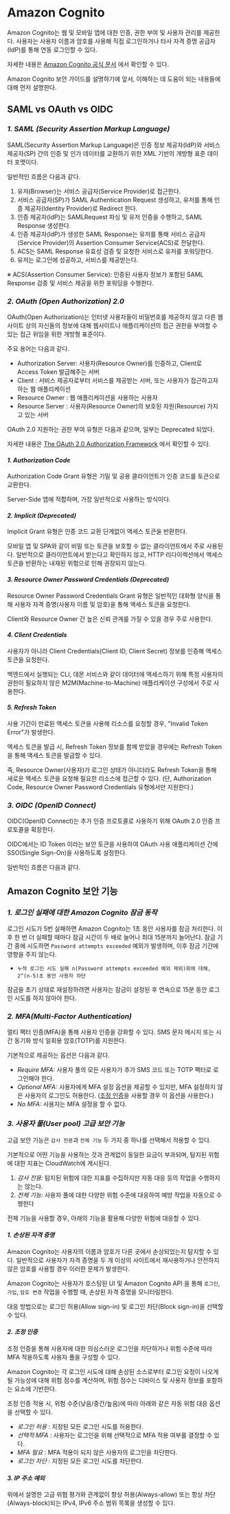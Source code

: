 # Amazon Cognito

Amazon Cognito는 웹 및 모바일 앱에 대한 인증, 권한 부여 및 사용자 관리를 제공한다. 
사용자는 사용자 이름과 암호를 사용해 직접 로그인하거나 타사 자격 증명 공급자(IdP)를 통해 연동 로그인할 수 있다.

자세한 내용은 [Amazon Cognito 공식 문서](https://docs.aws.amazon.com/ko_kr/cognito/latest/developerguide/what-is-amazon-cognito.html) 에서 확인할 수 있다.

Amazon Cognito 보안 가이드를 설명하기에 앞서, 이해하는 데 도움이 되는 내용들에 대해 먼저 설명한다.


## SAML vs OAuth vs OIDC

### *1. SAML (Security Assertion Markup Language)*

SAML(Security Assertion Markup Language)은 인증 정보 제공자(IdP)와 서비스 제공자(SP) 간의 인증 및 인가 데이터를 교환하기 위한 XML 기반의 개방형 표준 데이터 포맷이다.

일반적인 흐름은 다음과 같다.

1. 유저(Browser)는 서비스 공급자(Service Provider)로 접근한다.
2. 서비스 공급자(SP)가 SAML Authentication Request 생성하고, 유저를 통해 인증 제공자(Identity Provider)로 Redirect 한다.
3. 인증 제공자(IdP)는 SAMLRequest 파싱 및 유저 인증을 수행하고, SAML Response 생성한다.
4. 인증 제공자(IdP)가 생성한 SAML Response는 유저를 통해 서비스 공급자(Service Provider)의 Assertion Consumer Service(ACS)로 전달한다.
5. ACS는 SAML Response 유효성 검증 및 요청한 서비스로 유저를 포워딩한다.
6. 유저는 로그인에 성공하고, 서비스를 제공받는다.

※ ACS(Assertion Consumer Service): 인증된 사용자 정보가 포함된 SAML Response 검증 및 서비스 제공을 위한 포워딩을 수행한다.


### *2. OAuth (Open Authorization) 2.0*

OAuth(Open Authorization)는 인터넷 사용자들이 비밀번호를 제공하지 않고 다른 웹사이트 상의 자신들의 정보에 대해 웹사이트나 애플리케이션의 접근 권한을 부여할 수 있는 접근 위임을 위한 개방형 표준이다.

주요 용어는 다음과 같다.

* Authorization Server: 사용자(Resource Owner)를 인증하고, Client로 Access Token 발급해주는 서버
* Client : 서비스 제공자로부터 서비스를 제공받는 서버, 또는 사용자가 접근하고자 하는 웹 애플리케이션
* Resource Owner : 웹 애플리케이션을 사용하는 사용자
* Resource Server : 사용자(Resource Owner)의 보호된 자원(Resource) 가지고 있는 서버


OAuth 2.0 지원하는 권한 부여 유형은 다음과 같으며, 일부는 Deprecated 되었다.

자세한 내용은 [The OAuth 2.0 Authorization Framework](https://datatracker.ietf.org/doc/html/rfc6749) 에서 확인할 수 있다.

#### ***1. Authorization Code***

Authorization Code Grant 유형은 기밀 및 공용 클라이언트가 인증 코드를 토큰으로 교환한다. 

Server-Side 앱에 적합하며, 가장 일반적으로 사용하는 방식이다.  


#### ***2. Implicit (Deprecated)***

Implicit Grant 유형은 인증 코드 교환 단계없이 액세스 토큰을 반환한다.

모바일 앱 및 SPA와 같이 비밀 또는 토큰을 보호할 수 없는 클라이언트에서 주로 사용된다. 
일반적으로 클라이언트에서 받는다고 확인하지 않고, HTTP 리다이렉션에서 액세스 토큰을 반환하는 내재된 위험으로 인해 권장되지 않는다.


#### ***3. Resource Owner Password Credentials (Deprecated)***

Resource Owner Password Credentials Grant 유형은 일반적인 대화형 양식을 통해 사용자 자격 증명(사용자 이름 및 암호)을 통해 액세스 토큰을 요청한다.

Client와 Resource Owner 간 높은 신뢰 관계를 가질 수 있을 경우 주로 사용한다.  


#### ***4. Client Credentials***

사용자가 아니라 Client Credentials(Client ID, Client Secret) 정보를 인증해 액세스 토큰을 요청한다.

백엔드에서 실행되는 CLI, 데몬 서비스와 같이 데이터에 액세스하기 위해 특정 사용자의 권한이 필요하지 않은 M2M(Machine-to-Machine) 애플리케이션 구성에서 주로 사용한다.


#### ***5. Refresh Token***

사용 기간이 만료된 액세스 토큰을 사용해 리소스를 요청할 경우, "Invalid Token Error"가 발생한다.

액세스 토큰을 발급 시, Refresh Token 정보를 함께 받았을 경우에는 Refresh Token을 통해 액세스 토큰을 발급할 수 있다.

즉, Resource Owner(사용자)가 로그인 상태가 아니더라도 Refresh Token을 통해 새로운 액세스 토큰을 요청해 필요한 리소스에 접근할 수 있다.
(단, Authorization Code, Resource Owner Password Credentials 유형에서만 지원한다.)


### *3. OIDC (OpenID Connect)*

OIDC(OpenID Connect)는 추가 인증 프로토콜로 사용하기 위해 OAuth 2.0 인증 프로토콜을 확장한다.

OIDC에서는 ID Token 이라는 보안 토큰을 사용하여 OAuth 사용 애플리케이션 간에 SSO(Single Sign-On)을 사용하도록 설정한다.

일반적인 흐름은 다음과 같다.


## Amazon Cognito 보안 기능

### *1. 로그인 실패에 대한 Amazon Cognito 잠금 동작*

로그인 시도가 5번 실패하면 Amazon Cognito는 1초 동안 사용자를 잠금 처리한다. 이후 한 번 더 실패할 때마다 잠금 시간이 두 배로 늘어나 최대 15분까지 늘어난다.
잠금 기간 중에 시도하면 `Password attempts exceeded` 예외가 발생하며, 이후 잠금 기간에 영향을 주지 않는다.

* `누적 로그인 시도 실패 n(Password attempts exceeded 예외 제외)회에 대해, 2^(n-5)초 동안 사용자 차단`

잠금을 초기 상태로 재설정하려면 사용자는 잠금이 설정된 후 연속으로 15분 동안 로그인 시도를 하지 않아야 한다.


### *2. MFA(Multi-Factor Authentication)*

멀티 팩터 인증(MFA)을 통해 사용자 인증을 강화할 수 있다. SMS 문자 메시지 또는 시간 동기화 방식 일회용 암호(TOTP)를 지원한다.

기본적으로 제공하는 옵션은 다음과 같다.
* *Require MFA:* 사용자 풀의 모든 사용자가 추가 SMS 코드 또는 TOTP 팩터로 로그인해야 한다.
* *Optional MFA:* 사용자에게 MFA 설정 옵션을 제공할 수 있지만, MFA 설정하지 않은 사용자의 로그인도 허용한다. ([조정 인증](https://docs.aws.amazon.com/ko_kr/cognito/latest/developerguide/cognito-user-pool-settings-adaptive-authentication.html)을 사용할 경우 이 옵션을 사용한다.) 
* *No MFA:* 사용자는 MFA 설정을 할 수 없다.


### *3. 사용자 풀(User pool) 고급 보안 기능*

고급 보안 기능은 `감사 전용`과 `전체 기능` 두 가지 중 하나를 선택해서 적용할 수 있다. 

기본적으로 어떤 기능을 사용하는 것과 관계없이 동일한 요금이 부과되며, 탐지된 위험에 대한 지표는 CloudWatch에 게시된다.

1. *감사 전용:* 탐지된 위험에 대한 지표를 수집하지만 자동 대응 등의 작업을 수행하지는 않는다.
2. *전체 기능:* 사용자 풀에 대한 다양한 위험 수준에 대응하여 예방 작업을 자동으로 수행한다


전체 기능을 사용할 경우, 아래의 기능을 활용해 다양한 위험에 대응할 수 있다.

#### *1. 손상된 자격 증명*

Amazon Cognito는 사용자의 이름과 암호가 다른 곳에서 손상되었는지 탐지할 수 있다. 
일반적으로 사용자가 자격 증명을 두 개 이상의 사이트에서 재사용하거나 안전하지 않은 암호를 사용할 경우 이러한 문제가 발생한다.

Amazon Cognito는 사용자가 호스팅된 UI 및 Amazon Cognito API 을 통해 `로그인`, `가입`, `암호 변경` 작업을 수행할 때, 손상된 자격 증명을 모니터링한다.

대응 방법으로는 로그인 허용(Allow sign-in) 및 로그인 차단(Block sign-in)을 선택할 수 있다.

#### *2. 조정 인증*

조정 인증을 통해 사용자에 대한 의심스러운 로그인을 차단하거나 위험 수준에 따라 MFA 적용하도록 사용자 풀을 구성할 수 있다.

Amazon Cognito는 각 로그인 시도에 대해 손상된 소스로부터 로그인 요청이 나오게 될 가능성에 대해 위험 점수를 계산하며, 위험 점수는 디바이스 및 사용자 정보를 포함하는 요소에 기반한다.

조정 인증 적용 시, 위험 수준(낮음/중간/높음)에 따라 아래와 같은 자동 위험 대응 옵션을 선택할 수 있다.
* *로그인 허용* : 지정된 모든 로그인 시도를 허용한다. 
* *선택적 MFA* : 사용자는 로그인을 위해 선택적으로 MFA 적용 여부를 결정할 수 있다.
* *MFA 필요* : MFA 적용이 되지 않은 사용자의 로그인을 차단한다.
* *로그인 차단* : 지정된 모든 로그인 시도를 차단한다.

#### *3. IP 주소 예외*

위에서 설명한 고급 위협 평가와 관계없이 항상 허용(Always-allow) 또는 항상 차단(Always-block)되는 IPv4, IPv6 주소 범위 목록을 생성할 수 있다.

